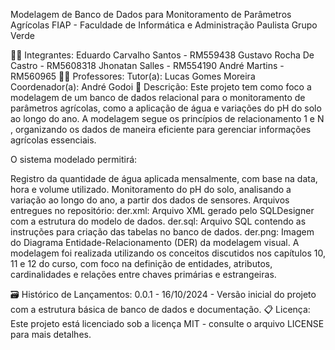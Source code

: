 Modelagem de Banco de Dados para Monitoramento de Parâmetros Agrícolas
FIAP - Faculdade de Informática e Administração Paulista
Grupo Verde

👨‍🎓 Integrantes:
Eduardo Carvalho Santos - RM559438
Gustavo Rocha De Castro - RM5608318
Jhonatan Salles - RM554190
André Martins - RM560965
👩‍🏫 Professores:
Tutor(a): Lucas Gomes Moreira
Coordenador(a): André Godoi
📜 Descrição:
Este projeto tem como foco a modelagem de um banco de dados relacional para o monitoramento de parâmetros agrícolas, como a aplicação de água e variações do pH do solo ao longo do ano. A modelagem segue os princípios de relacionamento 1
e N
, organizando os dados de maneira eficiente para gerenciar informações agrícolas essenciais.

O sistema modelado permitirá:

Registro da quantidade de água aplicada mensalmente, com base na data, hora e volume utilizado.
Monitoramento do pH do solo, analisando a variação ao longo do ano, a partir dos dados de sensores.
Arquivos entregues no repositório:
der.xml: Arquivo XML gerado pelo SQLDesigner com a estrutura do modelo de dados.
der.sql: Arquivo SQL contendo as instruções para criação das tabelas no banco de dados.
der.png: Imagem do Diagrama Entidade-Relacionamento (DER) da modelagem visual.
A modelagem foi realizada utilizando os conceitos discutidos nos capítulos 10, 11 e 12 do curso, com foco na definição de entidades, atributos, cardinalidades e relações entre chaves primárias e estrangeiras.

🗃 Histórico de Lançamentos:
0.0.1 - 16/10/2024 - Versão inicial do projeto com a estrutura básica de banco de dados e documentação.
📋 Licença:
Este projeto está licenciado sob a licença MIT - consulte o arquivo LICENSE para mais detalhes.
